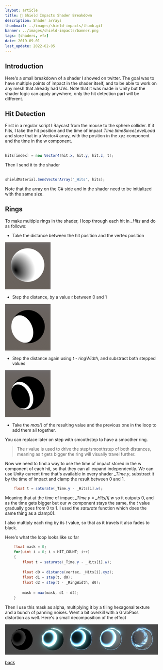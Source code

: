 ```yaml
---
layout: article
title: 🔫 Shield Impacts Shader Breakdown
description: Shader arrays
thumbnail: ../images/shield-impacts/thumb.gif
banner: ../images/shield-impacts/banner.png
tags: [shaders, vfx]
date: 2019-09-01
last_update: 2022-02-05
---
```


## Introduction

Here's a small breakdown of a shader I showed on twitter. The goal was to have multiple points of impact in the shader itself, and to be able to work on any mesh that already had UVs.
Note that it was made in Unity but the shader logic can apply anywhere, only the hit detection part will be different.

## Hit Detection

First in a regular script I Raycast from the mouse to the sphere collider. If it hits, I take the hit position and the time of impact *Time.timeSinceLevelLoad* and store that in a Vector4 array, with the position in the xyz component and the time in the w component. 

```c#

hits[index] = new Vector4(hit.x, hit.y, hit.z, t);

```

Then I send it to the shader

```c#

shieldMaterial.SendVectorArray("_Hits", hits);

```

Note that the array on the C# side and in the shader need to be initialized with the same size.

## Rings

To make multiple rings in the shader, I loop through each hit in *_Hits* and do as follows:

+ Take the distance between the hit position and the vertex position

<img src="../images/shield-impacts/process_distance.png" width="150"/>

+ Step the distance, by a value *t* between 0 and 1

<img src="../images/shield-impacts/process_step.png" width="150"/>

+ Step the distance again using *t - ringWidth*, and substract both stepped values

<img src="../images/shield-impacts/process_ring.png" width="150"/>

+ Take the *max()* of the resulting value and the previous one in the loop to add them all together.

You can replace later on step with smoothstep to have a smoother ring.

> The *t* value is used to drive the step/smoothstep of both distances, meaning as *t* gets bigger the ring will visually travel further.

Now we need to find a way to use the time of impact stored in the w component of each hit, so that they can all expand independently.
We can use Unity current time that's available in every shader *_Time.y*, substract it by the time of impact and clamp the result between 0 and 1.

```c#
    float t = saturate(_Time.y - _Hits[i].w);
```

Meaning that at the time of impact *_Time.y = _Hits[i].w* so it outputs 0, and as the time gets bigger but our w component stays the same, the *t* value gradually goes from 0 to 1. I used the *saturate* function which does the same thing as a clamp01.

I also multiply each ring by its *t* value, so that as it travels it also fades to black.

Here's what the loop looks like so far

```c#
    float mask = 0;
    for(uint i = 0; i < HIT_COUNT; i++)
    {
        float t = saturate(_Time.y - _Hits[i].w);

        float d0 = distance(vertex, _Hits[i].xyz);
        float d1 = step(t, d0);
        float d2 = step(t - _RingWidth, d0);
        
        mask = max(mask, d1 - d2);
    }
```

Then I use this mask as alpha, multiplying it by a tiling hexagonal texture and a bunch of panning noises. Went a bit overkill with a GrabPass distortion as well. Here's a small decomposition of the effect

![Process](../images/shield-impacts/process.png) 

[back](../blog.html)
